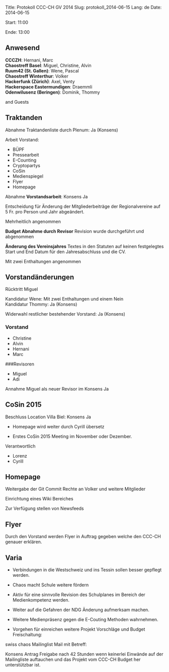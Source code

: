 Title: Protokoll CCC-CH GV 2014
Slug: protokoll_2014-06-15
Lang: de
Date: 2014-06-15

Start:
11:00

Ende:
13:00

## Anwesend

**CCCZH**: Hernani, Marc<br/>
**Chaostreff Basel**: Miguel, Christine, Alvin<br/>
**Ruum42 (St. Gallen)**: Wene, Pascal<br/>
**Chaostreff Winterthur**: Volker<br/>
**Hackerfunk (Zürich)**: Axel, Venty<br/>
**Hackerspace Eastermundigen**: Draemmli<br/>
**Odenwilusenz (Beringen)**: Dominik, Thommy<br/>

and Guests

## Traktanden

Abnahme Traktandenliste durch Plenum: Ja (Konsens)

Arbeit Vorstand:
  * BÜPF
  * Pressearbeit
  * E-Counting
  * Cryptopartys
  * CoSin
  * Medienspiegel
  * Flyer
  * Homepage

Abnahme **Vorstandsarbeit**: Konsens Ja

Entscheidung für Änderung der Mitgliederbeiträge der Regionalvereine auf 5 Fr. pro Person und Jahr abgeändert.

Mehrheitlich angenommen


**Budget Abnahme durch Revisor**
Revision wurde durchgeführt und abgenommen


**Änderung des Vereinsjahres** Textes in den Statuten auf keinen festgelegtes Start und End Datum für den Jahresabschluss und die CV.

Mit zwei Enthaltungen angenommen


## Vorstandänderungen

Rücktritt Miguel

Kandidatur Wene: Mit zwei Enthaltungen und einem Nein<br />
Kandidatur Thommy: Ja (Konsens)

Widerwahl restlicher bestehender Vorstand: Ja (Konsens)

### Vorstand

  * Christine
  * Alvin
  * Hernani
  * Marc

###Revisoren

  * Miguel
  * Adi

Annahme Miguel als neuer Revisor im Konsens Ja


## CoSin 2015

Beschluss Location Villa Biel: Konsens Ja

  * Homepage wird weiter durch Cyrill übersetz

  * Erstes CoSin 2015  Meeting im November oder Dezember.

Verantwortlich

  * Lorenz
  * Cyrill


## Homepage

Weitergabe der Git Commit Rechte an Volker und weitere Mitglieder

Einrichtung eines Wiki Bereiches

Zur Verfügung stellen von Newsfeeds


## Flyer
Durch den Vorstand werden Flyer in Auftrag gegeben welche den CCC-CH genauer erklären.


## Varia

  * Verbindungen in die Westschweiz und ins Tessin sollen besser gepflegt werden.

  * Chaos macht Schule weitere fördern

  * Aktiv für eine sinnvolle Revision des Schulplanes im Bereich der Medienkompetenz werden.

  * Weiter auf die Gefahren der NDG Änderung aufmerksam machen.

  * Weitere Medienpräsenz gegen die E-Couting Methoden wahrnehmen.

  * Vorgehen für einreichen weitere Projekt Vorschläge und Budget Freischaltung:

swiss chaos Mailinglist
Mail mit Betreff:

Konsens Antrag
Freigabe nach 42 Stunden wenn keinerlei Einwände auf der Mailingliste auftauchen und das Projekt vom CCC-CH Budget her unterstützbar ist.


